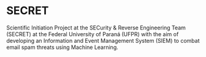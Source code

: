 # SECRET
Scientific Initiation Project at the SECurity &amp; Reverse Engineering Team (SECRET) at the Federal University of Paraná (UFPR) with the aim of developing an Information and Event Management System (SIEM) to combat email spam threats using Machine Learning.
